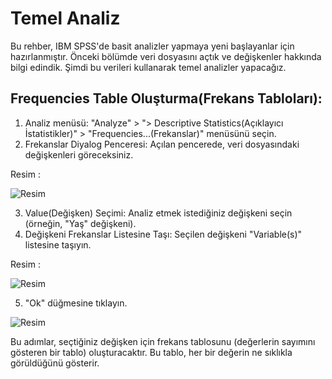 # Temel Analiz 

Bu rehber, IBM SPSS'de basit analizler yapmaya yeni başlayanlar için hazırlanmıştır. 
Önceki bölümde veri dosyasını açtık ve değişkenler hakkında bilgi edindik. Şimdi bu verileri kullanarak temel analizler yapacağız.

## Frequencies Table Oluşturma(Frekans Tabloları):

1. Analiz menüsü: "Analyze" > "> Descriptive Statistics(Açıklayıcı İstatistikler)" > "Frequencies...(Frekanslar)" menüsünü seçin. 
2. Frekanslar Diyalog Penceresi: Açılan pencerede, veri dosyasındaki değişkenleri göreceksiniz.

Resim :

![Resim](https://i.ibb.co/HGNNjCs/Frequencies-Analyze.png)

3. Value(Değişken) Seçimi: Analiz etmek istediğiniz değişkeni seçin (örneğin, "Yaş" değişkeni).
4. Değişkeni Frekanslar Listesine Taşı: Seçilen değişkeni "Variable(s)" listesine taşıyın.

Resim :

![Resim](https://i.ibb.co/qxYCf7B/Frequencies-Variables.png)

5. "Ok" düğmesine tıklayın.

![Resim](https://i.ibb.co/tJ7kdgK/Frequencies-Analyze-Output.png)

Bu adımlar, seçtiğiniz değişken için frekans tablosunu (değerlerin sayımını gösteren bir tablo) oluşturacaktır. 
Bu tablo, her bir değerin ne sıklıkla görüldüğünü gösterir.
